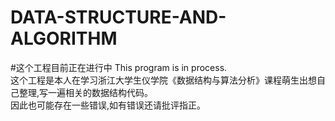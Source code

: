 # DATA-STRUCTURE-AND-ALGORITHM
#这个工程目前正在进行中 This program is in process.                                                                                                                       
这个工程是本人在学习浙江大学生仪学院《数据结构与算法分析》课程萌生出想自己整理,写一遍相关的数据结构代码。                                                                     
因此也可能存在一些错误,如有错误还请批评指正。
